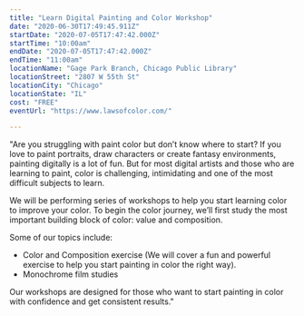 ```yaml
---
title: "Learn Digital Painting and Color Workshop"
date: "2020-06-30T17:49:45.911Z"
startDate: "2020-07-05T17:47:42.000Z"
startTime: "10:00am"
endDate: "2020-07-05T17:47:42.000Z"
endTime: "11:00am"
locationName: "Gage Park Branch, Chicago Public Library"
locationStreet: "2807 W 55th St"
locationCity: "Chicago"
locationState: "IL"
cost: "FREE"
eventUrl: "https://www.lawsofcolor.com/"

---
```


"Are you struggling with paint color but don’t know where to start? If you love to paint portraits, draw characters or create fantasy environments, painting digitally is a lot of fun. But for most digital artists and those who are learning to paint, color is challenging, intimidating and one of the most difficult subjects to learn.

We will be performing series of workshops to help you start learning color to improve your color.
To begin the color journey, we’ll first study the most important building block of color: value and composition.

Some of our topics include: 
- Color and Composition exercise (We will cover a fun and powerful exercise to help you start painting in color the right way).
- Monochrome film studies


Our workshops are designed for those who want to start painting in color with confidence and get consistent results."

